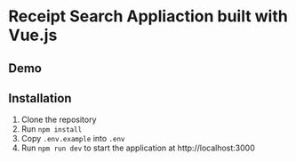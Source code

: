 # Receipt Search Appliaction built with Vue.js


## Demo


## Installation
1. Clone the repository
1. Run `npm install`
1. Copy `.env.example` into `.env`
1. Run `npm run dev` to start the application at http://localhost:3000
